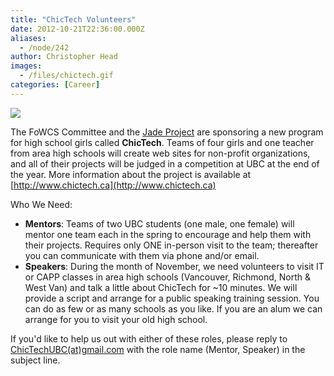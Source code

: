 ```yaml
---
title: "ChicTech Volunteers"
date: 2012-10-21T22:36:00.000Z
aliases:
  - /node/242
author: Christopher Head
images:
  - /files/chictech.gif
categories: [Career]
---
```


[![](/files/chictech.gif)](http://www.chictech.ca)

The FoWCS Committee and the [Jade Project](http://www.jadeproject.ca/) are sponsoring a new program for high school girls called **ChicTech**. Teams of four girls and one teacher from area high schools will create web sites for non-profit organizations, and all of their projects will be judged in a competition at UBC at the end of the year. More information about the project is available at [http://www.chictech.ca](http://www.chictech.ca)

Who We Need:

*   **Mentors**: Teams of two UBC students (one male, one female) will mentor one team each in the spring to encourage and help them with their projects. Requires only ONE in-person visit to the team; thereafter you can communicate with them via phone and/or email.
*   **Speakers**: During the month of November, we need volunteers to visit IT or CAPP classes in area high schools (Vancouver, Richmond, North & West Van) and talk a little about ChicTech for ~10 minutes. We will provide a script and arrange for a public speaking training session. You can do as few or as many schools as you like. If you are an alum we can arrange for you to visit your old high school.

If you'd like to help us out with either of these roles, please reply to [ChicTechUBC(at)gmail.com](/cdn-cgi/l/email-protection#2c4f44454f58494f44594e4f6c4b414d4540024f4341) with the role name (Mentor, Speaker) in the subject line.

